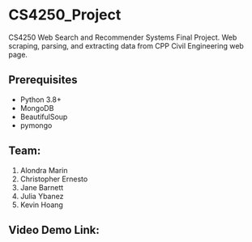 # CS4250_Project
CS4250 Web Search and Recommender Systems Final Project. Web scraping, parsing, and extracting data from CPP Civil Engineering web page.

## Prerequisites
- Python 3.8+
- MongoDB
- BeautifulSoup
- pymongo

## Team:
1. Alondra Marin
2. Christopher Ernesto
3. Jane Barnett
4. Julia Ybanez
5. Kevin Hoang

## Video Demo Link:
